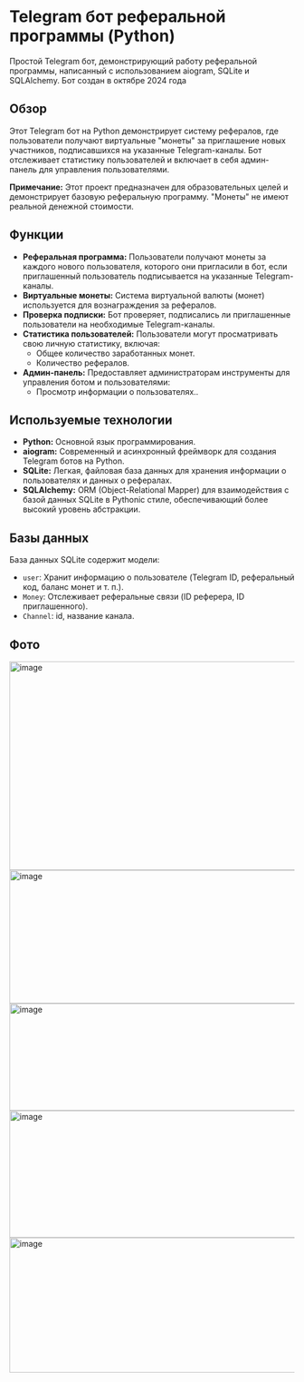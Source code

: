 # Telegram бот реферальной программы (Python)

Простой Telegram бот, демонстрирующий работу реферальной программы, написанный с использованием aiogram, SQLite и SQLAlchemy.
Бот создан в октябре 2024 года

## Обзор

Этот Telegram бот на Python демонстрирует систему рефералов, где пользователи получают виртуальные "монеты" за приглашение новых участников, подписавшихся на указанные Telegram-каналы. Бот отслеживает статистику пользователей и включает в себя админ-панель для управления пользователями.

**Примечание:** Этот проект предназначен для образовательных целей и демонстрирует базовую реферальную программу. "Монеты" не имеют реальной денежной стоимости.

## Функции

*   **Реферальная программа:** Пользователи получают монеты за каждого нового пользователя, которого они пригласили в бот, если приглашенный пользователь подписывается на указанные Telegram-каналы.
*   **Виртуальные монеты:** Система виртуальной валюты (монет) используется для вознаграждения за рефералов.
*   **Проверка подписки:** Бот проверяет, подписались ли приглашенные пользователи на необходимые Telegram-каналы.
*   **Статистика пользователей:** Пользователи могут просматривать свою личную статистику, включая:
    *   Общее количество заработанных монет.
    *   Количество рефералов.
*   **Админ-панель:** Предоставляет администраторам инструменты для управления ботом и пользователями:
    *   Просмотр информации о пользователях..

## Используемые технологии

*   **Python:** Основной язык программирования.
*   **aiogram:** Современный и асинхронный фреймворк для создания Telegram ботов на Python.
*   **SQLite:** Легкая, файловая база данных для хранения информации о пользователях и данных о рефералах.
*   **SQLAlchemy:** ORM (Object-Relational Mapper) для взаимодействия с базой данных SQLite в Pythonic стиле, обеспечивающий более высокий уровень абстракции.

## Базы данных

База данных SQLite содержит модели:

*   `user`: Хранит информацию о пользователе (Telegram ID, реферальный код, баланс монет и т. п.).
*   `Money`: Отслеживает реферальные связи (ID реферера, ID приглашенного).
*   `Channel`: id, название канала.

## Фото

<img width="970" height="368" alt="image" src="https://github.com/user-attachments/assets/b8bc4115-bbd7-4faa-9979-fe7f7b9ab57d" />
<img width="977" height="235" alt="image" src="https://github.com/user-attachments/assets/5d8d16f0-b1dd-4e8b-b7a7-2e6f83080a58" />
<img width="971" height="189" alt="image" src="https://github.com/user-attachments/assets/f54fe1e2-31a7-42ad-af2b-b432deda04da" />
<img width="989" height="224" alt="image" src="https://github.com/user-attachments/assets/10e80b99-9922-438d-83b6-a9e7f5cb3a0c" />
<img width="977" height="238" alt="image" src="https://github.com/user-attachments/assets/66554e3a-9296-413b-9c85-38c3a46539ce" />






